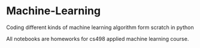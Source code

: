 # Machine-Learning
Coding different kinds of machine learning algorithm form scratch in python

All notebooks are homeworks for cs498 applied machine learning course.
